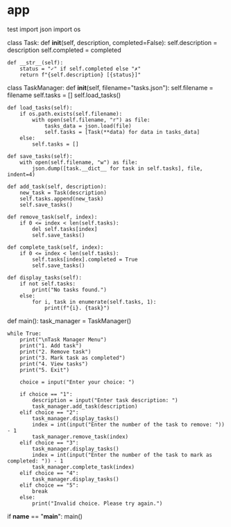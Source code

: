 # app
test
import json
import os

class Task:
    def __init__(self, description, completed=False):
        self.description = description
        self.completed = completed

    def __str__(self):
        status = "✓" if self.completed else "✗"
        return f"{self.description} [{status}]"

class TaskManager:
    def __init__(self, filename="tasks.json"):
        self.filename = filename
        self.tasks = []
        self.load_tasks()

    def load_tasks(self):
        if os.path.exists(self.filename):
            with open(self.filename, "r") as file:
                tasks_data = json.load(file)
                self.tasks = [Task(**data) for data in tasks_data]
        else:
            self.tasks = []

    def save_tasks(self):
        with open(self.filename, "w") as file:
            json.dump([task.__dict__ for task in self.tasks], file, indent=4)

    def add_task(self, description):
        new_task = Task(description)
        self.tasks.append(new_task)
        self.save_tasks()

    def remove_task(self, index):
        if 0 <= index < len(self.tasks):
            del self.tasks[index]
            self.save_tasks()

    def complete_task(self, index):
        if 0 <= index < len(self.tasks):
            self.tasks[index].completed = True
            self.save_tasks()

    def display_tasks(self):
        if not self.tasks:
            print("No tasks found.")
        else:
            for i, task in enumerate(self.tasks, 1):
                print(f"{i}. {task}")

def main():
    task_manager = TaskManager()

    while True:
        print("\nTask Manager Menu")
        print("1. Add task")
        print("2. Remove task")
        print("3. Mark task as completed")
        print("4. View tasks")
        print("5. Exit")

        choice = input("Enter your choice: ")

        if choice == "1":
            description = input("Enter task description: ")
            task_manager.add_task(description)
        elif choice == "2":
            task_manager.display_tasks()
            index = int(input("Enter the number of the task to remove: ")) - 1
            task_manager.remove_task(index)
        elif choice == "3":
            task_manager.display_tasks()
            index = int(input("Enter the number of the task to mark as completed: ")) - 1
            task_manager.complete_task(index)
        elif choice == "4":
            task_manager.display_tasks()
        elif choice == "5":
            break
        else:
            print("Invalid choice. Please try again.")

if __name__ == "__main__":
    main()

